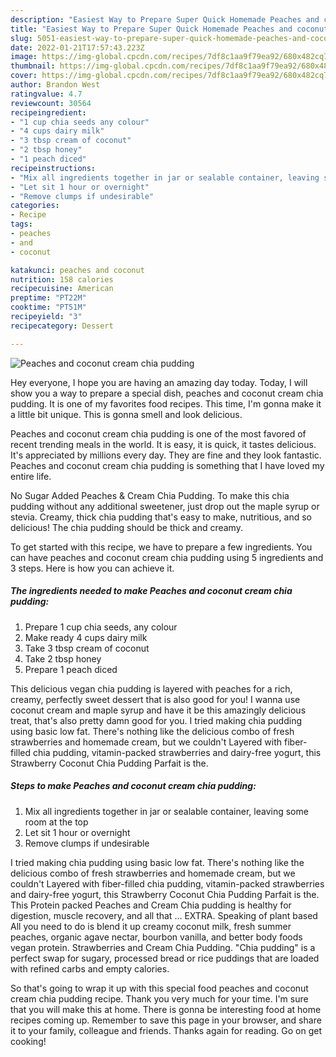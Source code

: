 ```yaml
---
description: "Easiest Way to Prepare Super Quick Homemade Peaches and coconut cream chia pudding"
title: "Easiest Way to Prepare Super Quick Homemade Peaches and coconut cream chia pudding"
slug: 5051-easiest-way-to-prepare-super-quick-homemade-peaches-and-coconut-cream-chia-pudding
date: 2022-01-21T17:57:43.223Z
image: https://img-global.cpcdn.com/recipes/7df8c1aa9f79ea92/680x482cq70/peaches-and-coconut-cream-chia-pudding-recipe-main-photo.jpg
thumbnail: https://img-global.cpcdn.com/recipes/7df8c1aa9f79ea92/680x482cq70/peaches-and-coconut-cream-chia-pudding-recipe-main-photo.jpg
cover: https://img-global.cpcdn.com/recipes/7df8c1aa9f79ea92/680x482cq70/peaches-and-coconut-cream-chia-pudding-recipe-main-photo.jpg
author: Brandon West
ratingvalue: 4.7
reviewcount: 30564
recipeingredient:
- "1 cup chia seeds any colour"
- "4 cups dairy milk"
- "3 tbsp cream of coconut"
- "2 tbsp honey"
- "1 peach diced"
recipeinstructions:
- "Mix all ingredients together in jar or sealable container, leaving some room at the top"
- "Let sit 1 hour or overnight"
- "Remove clumps if undesirable"
categories:
- Recipe
tags:
- peaches
- and
- coconut

katakunci: peaches and coconut 
nutrition: 158 calories
recipecuisine: American
preptime: "PT22M"
cooktime: "PT51M"
recipeyield: "3"
recipecategory: Dessert

---
```



![Peaches and coconut cream chia pudding](https://img-global.cpcdn.com/recipes/7df8c1aa9f79ea92/680x482cq70/peaches-and-coconut-cream-chia-pudding-recipe-main-photo.jpg)

Hey everyone, I hope you are having an amazing day today. Today, I will show you a way to prepare a special dish, peaches and coconut cream chia pudding. It is one of my favorites food recipes. This time, I'm gonna make it a little bit unique. This is gonna smell and look delicious.

Peaches and coconut cream chia pudding is one of the most favored of recent trending meals in the world. It is easy, it is quick, it tastes delicious. It's appreciated by millions every day. They are fine and they look fantastic. Peaches and coconut cream chia pudding is something that I have loved my entire life.

No Sugar Added Peaches &amp; Cream Chia Pudding. To make this chia pudding without any additional sweetener, just drop out the maple syrup or stevia. Creamy, thick chia pudding that&#39;s easy to make, nutritious, and so delicious! The chia pudding should be thick and creamy.


To get started with this recipe, we have to prepare a few ingredients. You can have peaches and coconut cream chia pudding using 5 ingredients and 3 steps. Here is how you can achieve it.

<!--inarticleads1-->

##### The ingredients needed to make Peaches and coconut cream chia pudding:

1. Prepare 1 cup chia seeds, any colour
1. Make ready 4 cups dairy milk
1. Take 3 tbsp cream of coconut
1. Take 2 tbsp honey
1. Prepare 1 peach diced


This delicious vegan chia pudding is layered with peaches for a rich, creamy, perfectly sweet dessert that is also good for you! I wanna use coconut cream and maple syrup and have it be this amazingly delicious treat, that&#39;s also pretty damn good for you. I tried making chia pudding using basic low fat. There&#39;s nothing like the delicious combo of fresh strawberries and homemade cream, but we couldn&#39;t Layered with fiber-filled chia pudding, vitamin-packed strawberries and dairy-free yogurt, this Strawberry Coconut Chia Pudding Parfait is the. 

<!--inarticleads2-->

##### Steps to make Peaches and coconut cream chia pudding:

1. Mix all ingredients together in jar or sealable container, leaving some room at the top
1. Let sit 1 hour or overnight
1. Remove clumps if undesirable


I tried making chia pudding using basic low fat. There&#39;s nothing like the delicious combo of fresh strawberries and homemade cream, but we couldn&#39;t Layered with fiber-filled chia pudding, vitamin-packed strawberries and dairy-free yogurt, this Strawberry Coconut Chia Pudding Parfait is the. This Protein packed Peaches and Cream Chia pudding is healthy for digestion, muscle recovery, and all that … EXTRA. Speaking of plant based All you need to do is blend it up creamy coconut milk, fresh summer peaches, organic agave nectar, bourbon vanilla, and better body foods vegan protein. Strawberries and Cream Chia Pudding. &#34;Chia pudding&#34; is a perfect swap for sugary, processed bread or rice puddings that are loaded with refined carbs and empty calories. 

So that's going to wrap it up with this special food peaches and coconut cream chia pudding recipe. Thank you very much for your time. I'm sure that you will make this at home. There is gonna be interesting food at home recipes coming up. Remember to save this page in your browser, and share it to your family, colleague and friends. Thanks again for reading. Go on get cooking!
